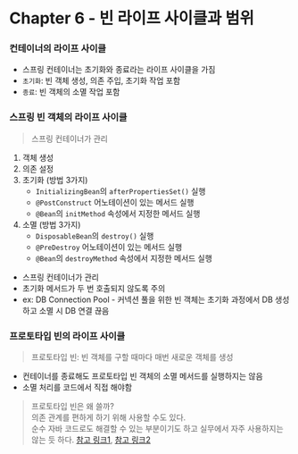 # Chapter 6 - 빈 라이프 사이클과 범위

### 컨테이너의 라이프 사이클

- 스프링 컨테이너는 초기화와 종료라는 라이프 사이클을 가짐
- `초기화`: 빈 객체 생성, 의존 주입, 초기화 작업 포함
- `종료`: 빈 객체의 소멸 작업 포함

### 스프링 빈 객체의 라이프 사이클

> 스프링 컨테이너가 관리

1. 객체 생성
2. 의존 설정
3. 초기화 (방법 3가지)
    - `InitializingBean`의 `afterPropertiesSet()` 실행
    - `@PostConstruct` 어노테이션이 있는 메서드 실행
    - `@Bean`의 `initMethod` 속성에서 지정한 메서드 실행
4. 소멸 (방법 3가지)
    - `DisposableBean`의 `destroy()` 실행
    - `@PreDestroy` 어노테이션이 있는 메서드 실행
    - `@Bean`의 `destroyMethod` 속성에서 지정한 메서드 실행

- 스프링 컨테이너가 관리
- 초기화 메서드가 두 번 호출되지 않도록 주의
- ex: DB Connection Pool - 커넥션 풀을 위한 빈 객체는 초기화 과정에서 DB 생성하고 소멸 시 DB 연결 끊음

### 프로토타입 빈의 라이프 사이클

> 프로토타입 빈: 빈 객체를 구할 때마다 매번 새로운 객체를 생성

- 컨테이너를 종료해도 프로토타입 빈 객체의 소멸 메서드를 실행하지는 않음
- 소멸 처리를 코드에서 직접 해야함

> 프로토타입 빈은 왜 쓸까?  
> 의존 관계를 편하게 하기 위해 사용할 수도 있다.  
> 순수 자바 코드로도 해결할 수 있는 부분이기도 하고 실무에서 자주 사용하지는 않는 듯 하다.
> [참고 링크1](https://www.inflearn.com/questions/167692), [참고 링크2](https://www.inflearn.com/questions/415649)
